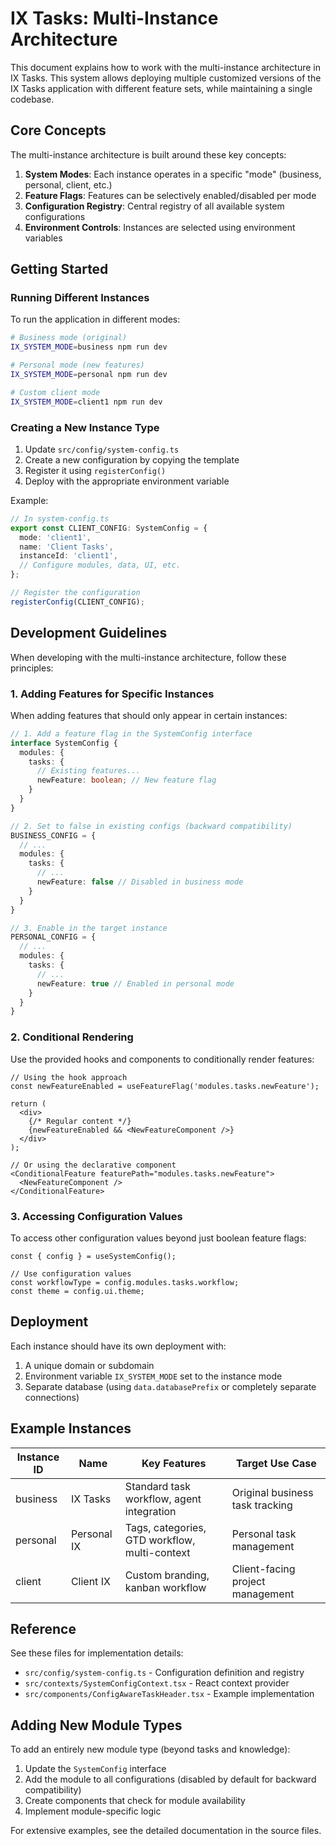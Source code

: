 # IX Tasks: Multi-Instance Architecture

This document explains how to work with the multi-instance architecture in IX Tasks. This system allows deploying multiple customized versions of the IX Tasks application with different feature sets, while maintaining a single codebase.

## Core Concepts

The multi-instance architecture is built around these key concepts:

1. **System Modes**: Each instance operates in a specific "mode" (business, personal, client, etc.)
2. **Feature Flags**: Features can be selectively enabled/disabled per mode
3. **Configuration Registry**: Central registry of all available system configurations
4. **Environment Controls**: Instances are selected using environment variables

## Getting Started

### Running Different Instances

To run the application in different modes:

```bash
# Business mode (original)
IX_SYSTEM_MODE=business npm run dev

# Personal mode (new features)
IX_SYSTEM_MODE=personal npm run dev

# Custom client mode
IX_SYSTEM_MODE=client1 npm run dev
```

### Creating a New Instance Type

1. Update `src/config/system-config.ts`
2. Create a new configuration by copying the template
3. Register it using `registerConfig()`
4. Deploy with the appropriate environment variable

Example:

```typescript
// In system-config.ts
export const CLIENT_CONFIG: SystemConfig = {
  mode: 'client1',
  name: 'Client Tasks',
  instanceId: 'client1',
  // Configure modules, data, UI, etc.
};

// Register the configuration
registerConfig(CLIENT_CONFIG);
```

## Development Guidelines

When developing with the multi-instance architecture, follow these principles:

### 1. Adding Features for Specific Instances

When adding features that should only appear in certain instances:

```typescript
// 1. Add a feature flag in the SystemConfig interface
interface SystemConfig {
  modules: {
    tasks: {
      // Existing features...
      newFeature: boolean; // New feature flag
    }
  }
}

// 2. Set to false in existing configs (backward compatibility)
BUSINESS_CONFIG = {
  // ...
  modules: {
    tasks: {
      // ...
      newFeature: false // Disabled in business mode
    }
  }
}

// 3. Enable in the target instance
PERSONAL_CONFIG = {
  // ...
  modules: {
    tasks: {
      // ...
      newFeature: true // Enabled in personal mode
    }
  }
}
```

### 2. Conditional Rendering

Use the provided hooks and components to conditionally render features:

```tsx
// Using the hook approach
const newFeatureEnabled = useFeatureFlag('modules.tasks.newFeature');

return (
  <div>
    {/* Regular content */}
    {newFeatureEnabled && <NewFeatureComponent />}
  </div>
);

// Or using the declarative component
<ConditionalFeature featurePath="modules.tasks.newFeature">
  <NewFeatureComponent />
</ConditionalFeature>
```

### 3. Accessing Configuration Values

To access other configuration values beyond just boolean feature flags:

```tsx
const { config } = useSystemConfig();

// Use configuration values
const workflowType = config.modules.tasks.workflow;
const theme = config.ui.theme;
```

## Deployment

Each instance should have its own deployment with:

1. A unique domain or subdomain
2. Environment variable `IX_SYSTEM_MODE` set to the instance mode
3. Separate database (using `data.databasePrefix` or completely separate connections)

## Example Instances

| Instance ID | Name           | Key Features                               | Target Use Case             |
|-------------|----------------|--------------------------------------------|-----------------------------|
| business    | IX Tasks       | Standard task workflow, agent integration  | Original business task tracking |
| personal    | Personal IX    | Tags, categories, GTD workflow, multi-context | Personal task management   |
| client      | Client IX      | Custom branding, kanban workflow           | Client-facing project management |

## Reference

See these files for implementation details:

- `src/config/system-config.ts` - Configuration definition and registry
- `src/contexts/SystemConfigContext.tsx` - React context provider
- `src/components/ConfigAwareTaskHeader.tsx` - Example implementation

## Adding New Module Types

To add an entirely new module type (beyond tasks and knowledge):

1. Update the `SystemConfig` interface
2. Add the module to all configurations (disabled by default for backward compatibility)
3. Create components that check for module availability
4. Implement module-specific logic

For extensive examples, see the detailed documentation in the source files.